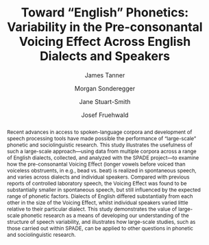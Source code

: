 ---
abstract: "Recent advances in access to spoken-language corpora and development of\
  \ speech processing tools have made possible the performance of \u201Clarge-scale\u201D\
  \ phonetic and sociolinguistic research. This study illustrates the usefulness of\
  \ such a large-scale approach\u2014using data from multiple corpora across a range\
  \ of English dialects, collected, and analyzed with the SPADE project\u2014to examine\
  \ how the pre-consonantal Voicing Effect (longer vowels before voiced than voiceless\
  \ obstruents, in e.g., bead vs. beat) is realized in spontaneous speech, and varies\
  \ across dialects and individual speakers. Compared with previous reports of controlled\
  \ laboratory speech, the Voicing Effect was found to be substantially smaller in\
  \ spontaneous speech, but still influenced by the expected range of phonetic factors.\
  \ Dialects of English differed substantially from each other in the size of the\
  \ Voicing Effect, whilst individual speakers varied little relative to their particular\
  \ dialect. This study demonstrates the value of large-scale phonetic research as\
  \ a means of developing our understanding of the structure of speech variability,\
  \ and illustrates how large-scale studies, such as those carried out within SPADE,\
  \ can be applied to other questions in phonetic and sociolinguistic research."
author:
- James Tanner
- Morgan Sonderegger
- Jane Stuart-Smith
- Josef Fruehwald
category: paper
doi: 10.3389/frai.2020.00038
journal: ''
layout: publication
p_url: https://www.ncbi.nlm.nih.gov/pmc/articles/PMC7861323/
pages: '38'
published: Frontiers in Artificial Intelligence
title: "Toward \u201CEnglish\u201D Phonetics: Variability in the Pre-consonantal Voicing\
  \ Effect Across English Dialects and Speakers"
volume: '3'
year: '2020'
---